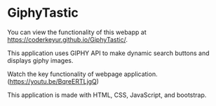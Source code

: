 # GiphyTastic

You can view the functionality of this webapp at https://coderkeyur.github.io/GiphyTastic/.

This application uses GIPHY API to make dynamic search buttons and displays giphy images.

Watch the key functionality of webpage application. (https://youtu.be/BqreERTLjgQ)

This application is made with HTML, CSS, JavaScript, and bootstrap. 


